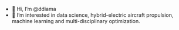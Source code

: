 - 👋 Hi, I’m @ddiama
- 👀 I’m interested in data science, hybrid-electric aircraft propulsion, machine learning and multi-disciplinary optimization. 
